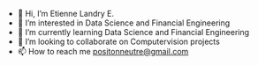 - 👋 Hi, I’m Etienne Landry E.
- 👀 I’m interested in Data Science and Financial Engineering
- 🌱 I’m currently learning Data Science and Financial Engineering
- 💞️ I’m looking to collaborate on Computervision projects
- 📫 How to reach me positonneutre@gmail.com

<!---
laandry/laandry is a ✨ special ✨ repository because its `README.md` (this file) appears on your GitHub profile.
You can click the Preview link to take a look at your changes.
--->
